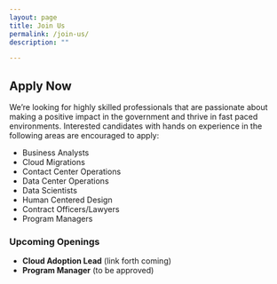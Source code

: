 ```yaml
---
layout: page
title: Join Us
permalink: /join-us/
description: ""

---
```


## Apply Now
We’re looking for highly skilled professionals that are passionate about making a positive impact in the government and thrive in fast paced environments. Interested candidates with hands on experience in the following areas are encouraged to apply:

- Business Analysts
- Cloud Migrations
- Contact Center Operations
- Data Center Operations
- Data Scientists 
- Human Centered Design
- Contract Officers/Lawyers 
- Program Managers

### Upcoming Openings

- **Cloud Adoption Lead** (link forth coming)
- **Program Manager** (to be approved) 
